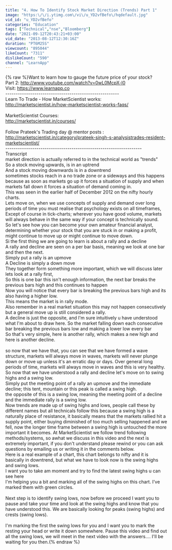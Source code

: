 ```yaml
---
title: "4. How To Identify Stock Market Direction (Trends) Part 1"
image: "https:\/\/i.ytimg.com\/vi\/u_YD2vfBefo\/hqdefault.jpg"
vid_id: "u_YD2vfBefo"
categories: "Education"
tags: ["Technical","nse","Bloomberg"]
date: "2021-09-12T20:43:21+03:00"
vid_date: "2013-08-12T12:30:16Z"
duration: "PT6M25S"
viewcount: "895044"
likeCount: "7311"
dislikeCount: "590"
channel: "LearnApp"
---
```

{% raw %}Want to learn how to gauge the future price of your stock? <br />Part 2: <a rel="nofollow" target="blank" href="http://www.youtube.com/watch?v=0wL0McpX-l0">http://www.youtube.com/watch?v=0wL0McpX-l0</a><br />Visit: <a rel="nofollow" target="blank" href="https://www.learnapp.co">https://www.learnapp.co</a><br />----------------------------------------­---------------<br />Learn To Trade - How MarketScientist works:<br /><a rel="nofollow" target="blank" href="http://marketscientist.in/how-marketscientist-works-faqs/">http://marketscientist.in/how-marketscientist-works-faqs/</a><br /><br />MarketScientist Courses: <br /><a rel="nofollow" target="blank" href="http://marketscientist.in/courses/">http://marketscientist.in/courses/</a><br /><br />Follow Prateek's Trading day @ mentor posts :<br /><a rel="nofollow" target="blank" href="http://marketscientist.in/category/prateek-singh-s-analysistrades-resident-marketscientist/">http://marketscientist.in/category/prateek-singh-s-analysistrades-resident-marketscientist/</a><br />----------------------------------------­--------------------------<br />Transcript<br />market direction is actually referred to in the technical world as &quot;trends&quot;<br />So a stock moving upwards, is in an uptrend<br />And a stock moving downwards is in a downtrend<br />sometimes stocks reach in a no trade zone or a sideways and this happens because as soon as markets go up it forces a situation of supply and when markets fall down it forces a situation of demand coming in.<br />This was seen in the earlier half of December 2012 on the nifty hourly charts.<br />Lets move on, when we use concepts of supply and demand over  long periods of time you must realise that psychology exists on all timeframes, <br />Except of course in tick-charts; wherever you have good volume, markets will always behave in the same way if your concept is technically sound.<br />So let's see how you can become your own amateur financial analyst, determining whether your stock that you are stuck in or making a profit, might continue to move up or might continue to move down. <br />Si the first thing we are going to learn is about a  rally and a decline<br />A rally and decline are seen on a per bar basis, meaning we look at one bar and then the next.<br />Simply put a rally is an upmove <br />A Decline is simply a down move<br />They together form something more important, which we will discuss later<br />lets look at a rally first,<br />So this is one bar this isn't enough information, the next bar breaks the previous bars high and this continues to happen<br />Now you will notice that every bar is breaking the previous bars high and its also having a higher low.<br />This means the market is in rally mode.<br />Also remember in a real market situation this may not happen consecutively but a general move up is still considered a rally.<br />A decline is just the opposite, and I'm sure intuitively u have understood what I'm about to draw here. So the market falling down each consecutive bar breaking the previous bars low and making a lower low every bar<br />So that's very simple, here is another rally, which makes a new high and here is another decline.<br /><br />so now that we have that, you can see that we have formed a wave structure, markets will always move in waves, markets will never plunge down or move up unless it's an erratic day or days. Over general long periods of time, markets will always move in waves and this is very healthy. <br />So now that we have understood a rally and decline let's move on to swing highs and a swing low.<br />Simply put the meeting point of a rally an upmove and the immediate decline; this tent, mountain or this peak is called a swing high.<br />the opposite of this is a swing low, meaning the meeting point of a decline and the immediate rally is a swing low.<br />Now trends are made up of swing highs and lows, people call these by different names but all technicals follow this because a swing high is a naturally place of resistance, it basically means that the markets rallied hit a supply point, either buying diminished of too much selling happened and we fell, now the longer time frame between a swing high is untouched the more important it becomes. At MarketScientist we follow trend following methods/systems, so awhat we discuss in this video and the next is extremely important, if you don't understand please rewind or you can ask questions by emailing us or writing it in the comments below.<br />Here is a real example of a chart, this chart belongs to nifty and it is basically in downtrend, but what we have to look now is the swing highs and swing lows.<br />I want you to take am moment and try to find the latest swing highs u can see here<br />I'm helping you a bit and marking all of the swing highs on this chart. I've marked them with green circles.<br /><br />Next step is to identify swing lows, now before we proceed I want you to pause and take your time and look at the swing highs and know that you have understood this. We are basically looking for peaks (swing highs) and crests (swing lows).<br /><br />I'm marking the first the swing lows for you and I want you to mark the resting your head or write it down somewhere. Pause this video and find out all the swing lows, we will meet in the next video with the answers.... I'll be waiting for you then.{% endraw %}
